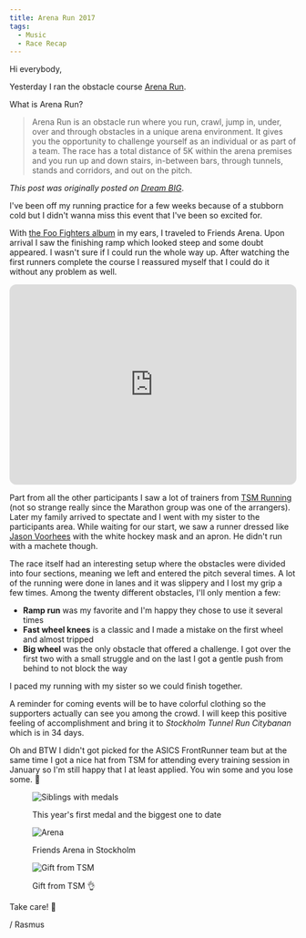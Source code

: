 ```yaml
---
title: Arena Run 2017
tags:
  - Music
  - Race Recap
---
```


Hi everybody,

Yesterday I ran the obstacle course [Arena Run](https://runnersworld.se/arenarun/).

What is Arena Run?

> Arena Run is an obstacle run where you run, crawl, jump in, under, over and through obstacles in a unique arena environment. It gives you the opportunity to challenge yourself as an individual or as part of a team. The race has a total distance of 5K within the arena premises and you run up and down stairs, in-between bars, through tunnels, stands and corridors, and out on the pitch.

<!--more-->

*This post was originally posted on [Dream BIG](https://rasmus-nordling.netlify.app/health-fitness/2017/02/19/arena-run-2017/)*.

I've been off my running practice for a few weeks because of a stubborn cold but I didn't wanna miss this event that I've been so excited for.

With [the Foo Fighters album](https://en.wikipedia.org/wiki/Foo_Fighters_(album)) in my ears, I traveled to Friends Arena. Upon arrival I saw the finishing ramp which looked steep and some doubt appeared. I wasn't sure if I could run the whole way up. After watching the first runners complete the course I reassured myself that I could do it without any problem as well.

<iframe style="border-radius:12px" src="https://open.spotify.com/embed/album/4EnNuo8fG7dMoxMefbApRY?utm_source=generator" width="100%" height="352" frameBorder="0" allowfullscreen="" allow="autoplay; clipboard-write; encrypted-media; fullscreen; picture-in-picture" loading="lazy"></iframe>

Part from all the other participants I saw a lot of trainers from [TSM Running](https://www.stockholmmarathon.se/tsm-running/) (not so strange really since the Marathon group was one of the arrangers).
Later my family arrived to spectate and I went with my sister to the participants area.
While waiting for our start, we saw a runner dressed like [Jason Voorhees](http://fridaythe13th.wikia.com/wiki/Jason_Voorhees) with the white hockey mask and an apron. He didn't run with a machete though.

The race itself had an interesting setup where the obstacles were divided into four sections, meaning we left and entered the pitch several times. A lot of the running were done in lanes and it was slippery and I lost my grip a few times.
Among the twenty different obstacles, I'll only mention a few:

- **Ramp run** was my favorite and I'm happy they chose to use it several times
- **Fast wheel knees** is a classic and I made a mistake on the first wheel and almost tripped
- **Big wheel** was the only obstacle that offered a challenge. I got over the first two with a small struggle and on the last I got a gentle push from behind to not block the way

I paced my running with my sister so we could finish together.

A reminder for coming events will be to have colorful clothing so the supporters actually can see you among the crowd.
I will keep this positive feeling of accomplishment and bring it to _Stockholm Tunnel Run Citybanan_ which is in 34 days.

Oh and BTW I didn't got picked for the ASICS FrontRunner team but at the same time I got a nice hat from TSM for attending every training session in January so I'm still happy that I at least applied. You win some and you lose some. 🙂

<figure>

  ![Siblings with medals](/img/rasmus/siblings-with-medals-regular.webp)
  <figcaption>This year's first medal and the biggest one to date</figcaption>
</figure>

<figure>

  ![Arena](/img/events/arena-run-regular.webp)
  <figcaption>Friends Arena in Stockholm</figcaption>
</figure>

<figure>

  ![Gift from TSM](/img/personal/gift-from-tsm-small.webp)
  <figcaption>Gift from TSM 👌</figcaption>
</figure>

Take care! 🙂

/ Rasmus
